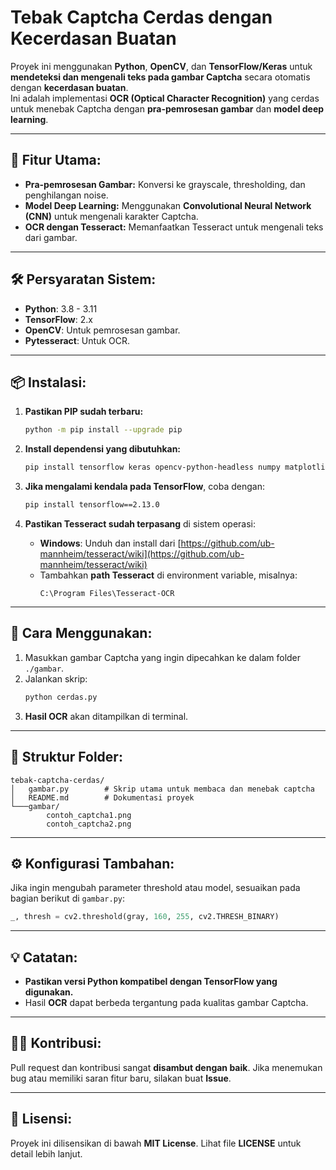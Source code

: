 # Tebak Captcha Cerdas dengan Kecerdasan Buatan

Proyek ini menggunakan **Python**, **OpenCV**, dan **TensorFlow/Keras** untuk **mendeteksi dan mengenali teks pada gambar Captcha** secara otomatis dengan **kecerdasan buatan**.  
Ini adalah implementasi **OCR (Optical Character Recognition)** yang cerdas untuk menebak Captcha dengan **pra-pemrosesan gambar** dan **model deep learning**.  

---

## 🎯 **Fitur Utama:**  
- **Pra-pemrosesan Gambar:** Konversi ke grayscale, thresholding, dan penghilangan noise.  
- **Model Deep Learning:** Menggunakan **Convolutional Neural Network (CNN)** untuk mengenali karakter Captcha.  
- **OCR dengan Tesseract:** Memanfaatkan Tesseract untuk mengenali teks dari gambar.  

---

## 🛠️ **Persyaratan Sistem:**  
- **Python**: 3.8 - 3.11  
- **TensorFlow**: 2.x  
- **OpenCV**: Untuk pemrosesan gambar.  
- **Pytesseract**: Untuk OCR.  

---

## 📦 **Instalasi:**  
1. **Pastikan PIP sudah terbaru:**  
    ```bash
    python -m pip install --upgrade pip
    ```  

2. **Install dependensi yang dibutuhkan:**  
    ```bash
    pip install tensorflow keras opencv-python-headless numpy matplotlib pytesseract
    ```  

3. **Jika mengalami kendala pada TensorFlow**, coba dengan:  
    ```bash
    pip install tensorflow==2.13.0
    ```

4. **Pastikan Tesseract sudah terpasang** di sistem operasi:  
   - **Windows**: Unduh dan install dari [https://github.com/ub-mannheim/tesseract/wiki](https://github.com/ub-mannheim/tesseract/wiki)  
   - Tambahkan **path Tesseract** di environment variable, misalnya:  
     ```
     C:\Program Files\Tesseract-OCR
     ```

---

## 🚀 **Cara Menggunakan:**  
1. Masukkan gambar Captcha yang ingin dipecahkan ke dalam folder `./gambar`.  
2. Jalankan skrip:  
    ```bash
    python cerdas.py
    ```  
3. **Hasil OCR** akan ditampilkan di terminal.

---

## 📁 **Struktur Folder:**  
```
tebak-captcha-cerdas/
│   gambar.py        # Skrip utama untuk membaca dan menebak captcha
│   README.md        # Dokumentasi proyek
└───gambar/
        contoh_captcha1.png
        contoh_captcha2.png
```

---

## ⚙️ **Konfigurasi Tambahan:**  
Jika ingin mengubah parameter threshold atau model, sesuaikan pada bagian berikut di `gambar.py`:  
```python
_, thresh = cv2.threshold(gray, 160, 255, cv2.THRESH_BINARY)
```

---

## 💡 **Catatan:**  
- **Pastikan versi Python kompatibel dengan TensorFlow yang digunakan.**  
- Hasil **OCR** dapat berbeda tergantung pada kualitas gambar Captcha.  

---

## 👨‍💻 **Kontribusi:**  
Pull request dan kontribusi sangat **disambut dengan baik**. Jika menemukan bug atau memiliki saran fitur baru, silakan buat **Issue**.  

---

## 📄 **Lisensi:**  
Proyek ini dilisensikan di bawah **MIT License**. Lihat file **LICENSE** untuk detail lebih lanjut.  




